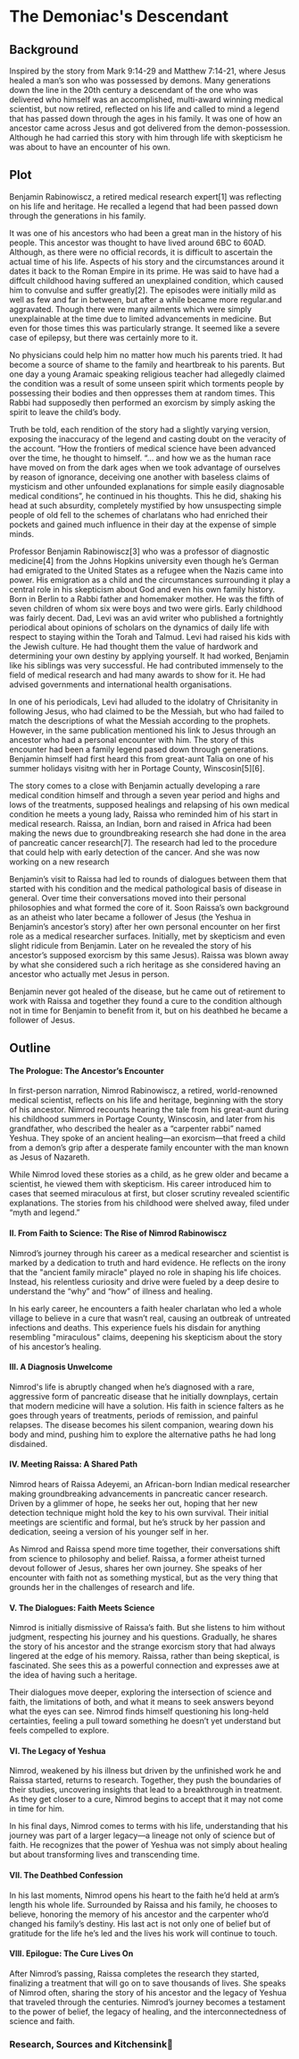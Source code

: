 # The Demoniac's Descendant

## Background 
Inspired by the story from Mark 9:14-29 and Matthew 7:14-21, where Jesus healed a man’s son who was possessed by demons. Many generations down the line in the 20th century a descendant of the one who was delivered who himself was an accomplished, multi-award winning medical scientist, but now retired, reflected on his life and called to mind a legend that has passed down through the ages in his family. It was one of how an ancestor came across Jesus and got delivered from the demon-possession. Although he had carried this story with him through life with skepticism he was about to have an encounter of his own.


## Plot 
Benjamin Rabinowiscz, a retired medical research expert[1] was reflecting on his life and heritage. He recalled a legend that had been passed down through the generations in his family.

It was one of his ancestors who had been a great man in the history of his people. This ancestor was thought to have lived around 6BC to 60AD. Although, as there were no official records, it is difficult to ascertain the actual time of his life. Aspects of his story and the circumstances around it dates it back to the Roman Empire in its prime. He was said to have had a diffcult childhood having suffered an unexplained condition, which caused him to convulse and suffer greatly[2]. The episodes were initially mild as well as few and far in between, but after a while became more regular.and aggravated. Though there were many ailments which were simply unexplainable at the time due to limited advancements in medicine. But even for those times this was particularly strange. It seemed like a severe case of epilepsy, but there was certainly more to it.

No physicians could help him no matter how much his parents tried. It had become a source of shame to the family and heartbreak to his parents. But one day a young Aramaic speaking religious teacher had allegedly claimed the condition was a result of some unseen spirit which torments people by possessing their bodies and then oppresses them at random times. This Rabbi had supposedly then performed an exorcism by simply asking the spirit to leave the child’s body.

Truth be told, each rendition of the story had a slightly varying version, exposing the inaccuracy of the legend and casting doubt on the veracity of the account. “How the frontiers of medical science have been advanced over the time, he thought to himself. “… and how we as the human race have moved on from the dark ages when we took advantage of ourselves by reason of ignorance, deceiving one another with baseless claims of mysticism and other unfounded explanations for simple easily diagnosable medical conditions”, he continued in his thoughts. This he did, shaking his head at such absurdity, completely mystified by how unsuspecting simple people of old fell to the schemes of charlatans who had enriched their pockets and gained much influence in their day at the expense of simple minds.

Professor Benjamin Rabinowiscz[3] who was a professor of diagnostic medicine[4] from the Johns Hopkins university even though he’s German had emigrated to the United States as a refugee when the Nazis came into power. His emigration as a child and the circumstances surrounding it play a central role in his skepticism about God and even his own family history. Born in Berlin to a Rabbi father and homemaker mother. He was the fifth of seven children of whom six were boys and two were girls. Early childhood was fairly decent. Dad, Levi was an avid writer who published a fortnightly periodical about opinions of scholars on the dynamics of daily life with respect to staying within the Torah and Talmud. Levi had raised his kids with the Jewish culture. He had thought them the value of hardwork and determining your own destiny by applying yourself. It had worked, Benjamin like his siblings was very successful. He had contributed immensely to the field of medical research and had many awards to show for it. He had advised governments and international health organisations.

In one of his periodicals, Levi had alluded to the idolatry of Chrisitanity in following Jesus, who had claimed to be the Messiah, but who had failed to match the descriptions of what the Messiah according to the prophets. However, in the same publication mentioned his link to Jesus through an ancestor who had a personal encounter with him. The story of this encounter had been a family legend pased down through generations. Benjamin himself had first heard this from great-aunt Talia on one of his summer holidays visitng with her in Portage County, Winscosin[5][6].

The story comes to a close with Benjamin actually developing a rare medical condition himself and through a seven year period and highs and lows of the treatments, supposed healings and relapsing of his own medical condition he meets a young lady, Raissa who reminded him of his start in medical research. Raissa, an Indian, born and raised in Africa had been making the news due to groundbreaking research she had done in the area of pancreatic cancer research[7]. The research had led to the procedure that could help with early detection of the cancer. And she was now working on a new research

Benjamin’s visit to Raissa had led to rounds of dialogues between them that started with his condition and the medical pathological basis of disease in general. Over time their conversations moved into their personal philosophies and what formed the core of it. Soon Raissa’s own background as an atheist who later became a follower of Jesus (the Yeshua in Benjamin’s ancestor’s story) after her own personal encounter on her first role as a medical researcher surfaces. Initially, met by skepticism and even slight ridicule from Benjamin. Later on he revealed the story of his ancestor’s supposed exorcism by this same Jesus). Raissa was blown away by what she considered such a rich heritage as she considered having an ancestor who actually met Jesus in person.

Benjamin never got healed of the disease, but he came out of retirement to work with Raissa and together they found a cure to the condition although not in time for Benjamin to benefit from it, but on his deathbed he became a follower of Jesus.


## Outline

#### The Prologue: The Ancestor’s Encounter

In first-person narration, Nimrod Rabinowiscz, a retired, world-renowned medical scientist, reflects on his life and heritage, beginning with the story of his ancestor. Nimrod recounts hearing the tale from his great-aunt during his childhood summers in Portage County, Winscosin, and later from his grandfather, who described the healer as a “carpenter rabbi” named Yeshua. They spoke of an ancient healing—an exorcism—that freed a child from a demon’s grip after a desperate family encounter with the man known as Jesus of Nazareth. 

While Nimrod loved these stories as a child, as he grew older and became a scientist, he viewed them with skepticism. His career introduced him to cases that seemed miraculous at first, but closer scrutiny revealed scientific explanations. The stories from his childhood were shelved away, filed under “myth and legend.” 

#### II. From Faith to Science: The Rise of Nimrod Rabinowiscz

Nimrod’s journey through his career as a medical researcher and scientist is marked by a dedication to truth and hard evidence. He reflects on the irony that the "ancient family miracle" played no role in shaping his life choices. Instead, his relentless curiosity and drive were fueled by a deep desire to understand the “why” and “how” of illness and healing.

In his early career, he encounters a faith healer charlatan who led a whole village to believe in a cure that wasn’t real, causing an outbreak of untreated infections and deaths. This experience fuels his disdain for anything resembling "miraculous" claims, deepening his skepticism about the story of his ancestor’s healing.

#### III. A Diagnosis Unwelcome

Nimrod's life is abruptly changed when he’s diagnosed with a rare, aggressive form of pancreatic disease that he initially downplays, certain that modern medicine will have a solution. His faith in science falters as he goes through years of treatments, periods of remission, and painful relapses. The disease becomes his silent companion, wearing down his body and mind, pushing him to explore the alternative paths he had long disdained.

#### IV. Meeting Raissa: A Shared Path

Nimrod hears of Raissa Adeyemi, an African-born Indian medical researcher making groundbreaking advancements in pancreatic cancer research. Driven by a glimmer of hope, he seeks her out, hoping that her new detection technique might hold the key to his own survival. Their initial meetings are scientific and formal, but he’s struck by her passion and dedication, seeing a version of his younger self in her.

As Nimrod and Raissa spend more time together, their conversations shift from science to philosophy and belief. Raissa, a former atheist turned devout follower of Jesus, shares her own journey. She speaks of her encounter with faith not as something mystical, but as the very thing that grounds her in the challenges of research and life. 

#### V. The Dialogues: Faith Meets Science

Nimrod is initially dismissive of Raissa’s faith. But she listens to him without judgment, respecting his journey and his questions. Gradually, he shares the story of his ancestor and the strange exorcism story that had always lingered at the edge of his memory. Raissa, rather than being skeptical, is fascinated. She sees this as a powerful connection and expresses awe at the idea of having such a heritage.

Their dialogues move deeper, exploring the intersection of science and faith, the limitations of both, and what it means to seek answers beyond what the eyes can see. Nimrod finds himself questioning his long-held certainties, feeling a pull toward something he doesn’t yet understand but feels compelled to explore.

#### VI. The Legacy of Yeshua

Nimrod, weakened by his illness but driven by the unfinished work he and Raissa started, returns to research. Together, they push the boundaries of their studies, uncovering insights that lead to a breakthrough in treatment. As they get closer to a cure, Nimrod begins to accept that it may not come in time for him. 

In his final days, Nimrod comes to terms with his life, understanding that his journey was part of a larger legacy—a lineage not only of science but of faith. He recognizes that the power of Yeshua was not simply about healing but about transforming lives and transcending time.

#### VII. The Deathbed Confession

In his last moments, Nimrod opens his heart to the faith he’d held at arm’s length his whole life. Surrounded by Raissa and his family, he chooses to believe, honoring the memory of his ancestor and the carpenter who’d changed his family’s destiny. His last act is not only one of belief but of gratitude for the life he’s led and the lives his work will continue to touch.

#### VIII. Epilogue: The Cure Lives On

After Nimrod’s passing, Raissa completes the research they started, finalizing a treatment that will go on to save thousands of lives. She speaks of Nimrod often, sharing the story of his ancestor and the legacy of Yeshua that traveled through the centuries. Nimrod’s journey becomes a testament to the power of belief, the legacy of healing, and the interconnectedness of science and faith.



### Research, Sources and Kitchensink👀
[^1]: find more suitable name that can show he was from a lineage of scribes, tell story such that his ancestors had gone back to Judaism after experiencing persecution when Nimrod and his father, Balaak who became followers of Jesus joined the early church to preach around the world after the Pentecost)
[^2]: there must be a medical term for this
[^3]: Ashkenazi Jewish Generic Diseases, [<mark>ashkenazi-jewish-genetic-diseases </mark>](https://arupconsult.com/content/ashkenazi-jewish-genetic-diseases)
[^4]: expand on this by talking about the great-aunt's version of the story